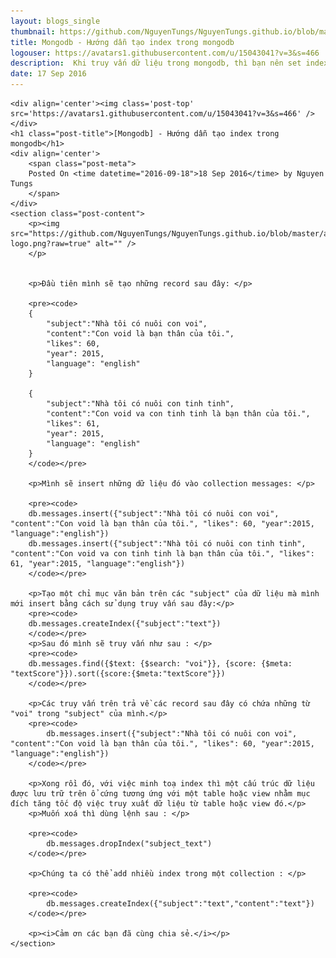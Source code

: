 ```yaml
---
layout: blogs_single
thumbnail: https://github.com/NguyenTungs/NguyenTungs.github.io/blob/master/assets/img/mongodb-logo.png?raw=true
title: Mongodb - Hướng dẫn tạo index trong mongodb
logouser: https://avatars1.githubusercontent.com/u/15043041?v=3&s=466
description:  Khi truy vấn dữ liệu trong mongodb, thì bạn nên set index cho các collection để được truy vấn nhanh hơn, và hiệu quả hơn. Sau đây mình sẽ hướng dẫn các bạn cách tạo , xoá, và tạo nhiều index trên một Collection.
date: 17 Sep 2016
---
```



    <div align='center'><img class='post-top' src='https://avatars1.githubusercontent.com/u/15043041?v=3&s=466' /></div>
    <h1 class="post-title">[Mongodb] - Hướng dẫn tạo index trong mongodb</h1>
    <div align='center'>
        <span class="post-meta">
        Posted On <time datetime="2016-09-18">18 Sep 2016</time> by Nguyen Tungs
        </span>
    </div>
    <section class="post-content">
        <p><img src="https://github.com/NguyenTungs/NguyenTungs.github.io/blob/master/assets/img/mongodb-logo.png?raw=true" alt="" />
        </p>

        
        <p>Đầu tiên mình sẽ tạo những record sau đây: </p>
        
        <pre><code>
        {
            "subject":"Nhà tôi có nuôi con voi", 
            "content":"Con void là bạn thân của tôi.", 
            "likes": 60, 
            "year": 2015, 
            "language": "english"
        }

        {
            "subject":"Nhà tôi có nuôi con tinh tinh", 
            "content":"Con void va con tinh tinh là bạn thân của tôi.", 
            "likes": 61, 
            "year": 2015, 
            "language": "english"
        }
        </code></pre> 
        
        <p>Mình sẽ insert những dữ liệu đó vào collection messages: </p>
        
        <pre><code>
        db.messages.insert({"subject":"Nhà tôi có nuôi con voi", "content":"Con void là bạn thân của tôi.", "likes": 60, "year":2015, "language":"english"})
        db.messages.insert({"subject":"Nhà tôi có nuôi con tinh tinh", "content":"Con void va con tinh tinh là bạn thân của tôi.", "likes": 61, "year":2015, "language":"english"})
        </code></pre>
    
        <p>Tạo một chỉ mục văn bản trên các "subject" của dữ liệu mà mình mới insert bằng cách sử dụng truy vấn sau đây:</p>
        <pre><code>
        db.messages.createIndex({"subject":"text"})
        </code></pre>
        <p>Sau đó mình sẽ truy vấn như sau : </p>
        <pre><code>
        db.messages.find({$text: {$search: "voi"}}, {score: {$meta: "textScore"}}).sort({score:{$meta:"textScore"}})
        </code></pre>

        <p>Các truy vấn trên trả về các record sau đây có chứa những từ "voi" trong "subject" của mình.</p>
        <pre><code>
            db.messages.insert({"subject":"Nhà tôi có nuôi con voi", "content":"Con void là bạn thân của tôi.", "likes": 60, "year":2015, "language":"english"})
        </code></pre>

        <p>Xong rồi đó, với việc minh toạ index thì một cấu trúc dữ liệu được lưu trữ trên ổ cứng tương ứng với một table hoặc view nhằm mục đích tăng tốc độ việc truy xuất dữ liệu từ table hoặc view đó.</p>
        <p>Muốn xoá thì dùng lệnh sau : </p>
        
        <pre><code>
            db.messages.dropIndex("subject_text") 
        </code></pre>

        <p>Chúng ta có thể add nhiều index trong một collection : </p>
        
        <pre><code>
            db.messages.createIndex({"subject":"text","content":"text"})
        </code></pre>

        <p><i>Cảm ơn các bạn đã cùng chia sẻ.</i></p>
    </section>

